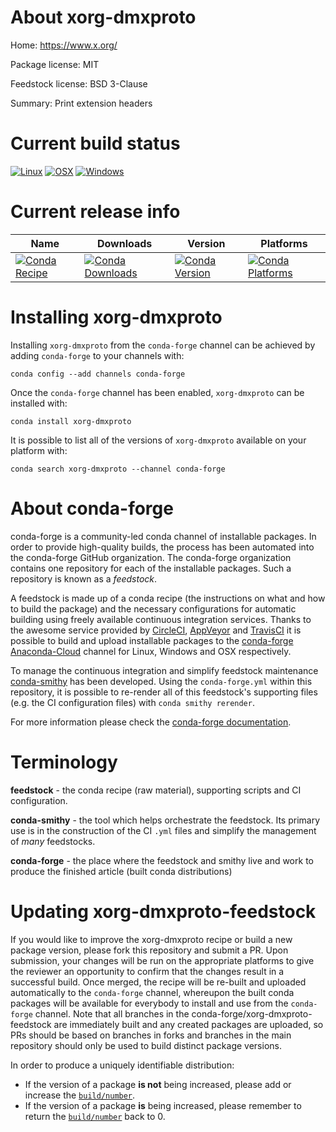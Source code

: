 About xorg-dmxproto
===================

Home: https://www.x.org/

Package license: MIT

Feedstock license: BSD 3-Clause

Summary: Print extension headers



Current build status
====================

[![Linux](https://img.shields.io/circleci/project/github/conda-forge/xorg-dmxproto-feedstock/master.svg?label=Linux)](https://circleci.com/gh/conda-forge/xorg-dmxproto-feedstock)
[![OSX](https://img.shields.io/travis/conda-forge/xorg-dmxproto-feedstock/master.svg?label=macOS)](https://travis-ci.org/conda-forge/xorg-dmxproto-feedstock)
[![Windows](https://img.shields.io/appveyor/ci/conda-forge/xorg-dmxproto-feedstock/master.svg?label=Windows)](https://ci.appveyor.com/project/conda-forge/xorg-dmxproto-feedstock/branch/master)

Current release info
====================

| Name | Downloads | Version | Platforms |
| --- | --- | --- | --- |
| [![Conda Recipe](https://img.shields.io/badge/recipe-xorg--dmxproto-green.svg)](https://anaconda.org/conda-forge/xorg-dmxproto) | [![Conda Downloads](https://img.shields.io/conda/dn/conda-forge/xorg-dmxproto.svg)](https://anaconda.org/conda-forge/xorg-dmxproto) | [![Conda Version](https://img.shields.io/conda/vn/conda-forge/xorg-dmxproto.svg)](https://anaconda.org/conda-forge/xorg-dmxproto) | [![Conda Platforms](https://img.shields.io/conda/pn/conda-forge/xorg-dmxproto.svg)](https://anaconda.org/conda-forge/xorg-dmxproto) |

Installing xorg-dmxproto
========================

Installing `xorg-dmxproto` from the `conda-forge` channel can be achieved by adding `conda-forge` to your channels with:

```
conda config --add channels conda-forge
```

Once the `conda-forge` channel has been enabled, `xorg-dmxproto` can be installed with:

```
conda install xorg-dmxproto
```

It is possible to list all of the versions of `xorg-dmxproto` available on your platform with:

```
conda search xorg-dmxproto --channel conda-forge
```


About conda-forge
=================

conda-forge is a community-led conda channel of installable packages.
In order to provide high-quality builds, the process has been automated into the
conda-forge GitHub organization. The conda-forge organization contains one repository
for each of the installable packages. Such a repository is known as a *feedstock*.

A feedstock is made up of a conda recipe (the instructions on what and how to build
the package) and the necessary configurations for automatic building using freely
available continuous integration services. Thanks to the awesome service provided by
[CircleCI](https://circleci.com/), [AppVeyor](http://www.appveyor.com/)
and [TravisCI](https://travis-ci.org/) it is possible to build and upload installable
packages to the [conda-forge](https://anaconda.org/conda-forge)
[Anaconda-Cloud](http://docs.anaconda.org/) channel for Linux, Windows and OSX respectively.

To manage the continuous integration and simplify feedstock maintenance
[conda-smithy](http://github.com/conda-forge/conda-smithy) has been developed.
Using the ``conda-forge.yml`` within this repository, it is possible to re-render all of
this feedstock's supporting files (e.g. the CI configuration files) with ``conda smithy rerender``.

For more information please check the [conda-forge documentation](https://conda-forge.org/docs/).

Terminology
===========

**feedstock** - the conda recipe (raw material), supporting scripts and CI configuration.

**conda-smithy** - the tool which helps orchestrate the feedstock.
                   Its primary use is in the construction of the CI ``.yml`` files
                   and simplify the management of *many* feedstocks.

**conda-forge** - the place where the feedstock and smithy live and work to
                  produce the finished article (built conda distributions)


Updating xorg-dmxproto-feedstock
================================

If you would like to improve the xorg-dmxproto recipe or build a new
package version, please fork this repository and submit a PR. Upon submission,
your changes will be run on the appropriate platforms to give the reviewer an
opportunity to confirm that the changes result in a successful build. Once
merged, the recipe will be re-built and uploaded automatically to the
`conda-forge` channel, whereupon the built conda packages will be available for
everybody to install and use from the `conda-forge` channel.
Note that all branches in the conda-forge/xorg-dmxproto-feedstock are
immediately built and any created packages are uploaded, so PRs should be based
on branches in forks and branches in the main repository should only be used to
build distinct package versions.

In order to produce a uniquely identifiable distribution:
 * If the version of a package **is not** being increased, please add or increase
   the [``build/number``](http://conda.pydata.org/docs/building/meta-yaml.html#build-number-and-string).
 * If the version of a package **is** being increased, please remember to return
   the [``build/number``](http://conda.pydata.org/docs/building/meta-yaml.html#build-number-and-string)
   back to 0.